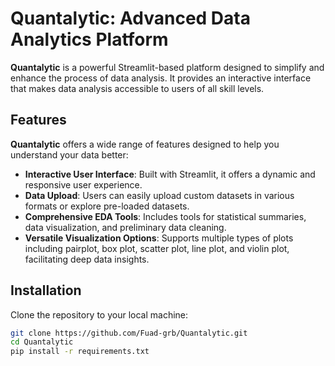 # Quantalytic: Advanced Data Analytics Platform

**Quantalytic** is a powerful Streamlit-based platform designed to simplify and enhance the process of data analysis. It provides an interactive interface that makes data analysis accessible to users of all skill levels.

## Features

**Quantalytic** offers a wide range of features designed to help you understand your data better:

- **Interactive User Interface**: Built with Streamlit, it offers a dynamic and responsive user experience.
- **Data Upload**: Users can easily upload custom datasets in various formats or explore pre-loaded datasets.
- **Comprehensive EDA Tools**: Includes tools for statistical summaries, data visualization, and preliminary data cleaning.
- **Versatile Visualization Options**: Supports multiple types of plots including pairplot, box plot, scatter plot, line plot, and violin plot, facilitating deep data insights.

## Installation

Clone the repository to your local machine:

```bash
git clone https://github.com/Fuad-grb/Quantalytic.git
cd Quantalytic
pip install -r requirements.txt
